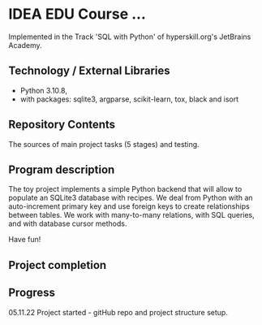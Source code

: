 # IDEA EDU Course ...

Implemented in the Track 'SQL with Python' of hyperskill.org's JetBrains Academy.

## Technology / External Libraries

- Python 3.10.8,
- with packages: sqlite3, argparse, scikit-learn, tox, black and isort

## Repository Contents

The sources of main project tasks (5 stages) and testing.

## Program description

The toy project implements a simple Python backend that will allow to populate an SQLite3 database with recipes. 
We deal from Python with an auto-increment primary key and use foreign keys to create relationships
between tables. We work with many-to-many relations, with SQL queries, and with database cursor methods.

Have fun!

## Project completion

[//]: # (Project was completed on dd.mm.22.)

## Progress

05.11.22 Project started - gitHub repo and project structure setup.
